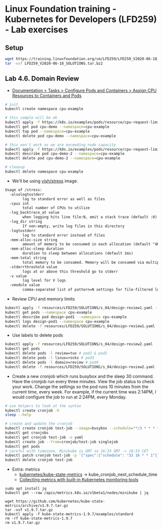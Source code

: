 # Linux Foundation training - Kubernetes for Developers (LFD259) - Lab exercises

## Setup

```bash
wget https://training.linuxfoundation.org/cm/LFD259/LFD259_V2020-06-18_SOLUTIONS.tar.bz2 --user=xxxx --password=xxxx
tar -xvf LFD259_V2020-06-18_SOLUTIONS.tar.bz2
```

## Lab 4.6. Domain Review

- [Documentation > Tasks > Configure Pods and Containers > Assign CPU Resources to Containers and Pods](https://kubernetes.io/docs/tasks/configure-pod-container/assign-cpu-resource/)

```bash
# init
kubectl create namespace cpu-example

# this sample will be ok
kubectl apply -f https://k8s.io/examples/pods/resource/cpu-request-limit.yaml --namespace=cpu-example
kubectl get pod cpu-demo --namespace=cpu-example
kubectl top pod --namespace=cpu-example
kubectl delete pod cpu-demo --namespace=cpu-example

# this won't work as we are exceeding node capacity
kubectl apply -f https://k8s.io/examples/pods/resource/cpu-request-limit-2.yaml --namespace=cpu-example
kubectl describe pod cpu-demo-2 --namespace=cpu-example
kubectl delete pod cpu-demo-2 --namespace=cpu-example

# cleanup
kubectl delete namespace cpu-example
```

- We'll be using [vish/stress](https://hub.docker.com/r/vish/stress/) image.

```txt
Usage of /stress:
  -alsologtostderr
        log to standard error as well as files
  -cpus int
        total number of CPUs to utilize
  -log_backtrace_at value
        when logging hits line file:N, emit a stack trace (default :0)
  -log_dir string
        If non-empty, write log files in this directory
  -logtostderr
        log to standard error instead of files
  -mem-alloc-size string
        amount of memory to be consumed in each allocation (default "4Ki")
  -mem-alloc-sleep duration
        duration to sleep between allocations (default 1ms)
  -mem-total string
        total memory to be consumed. Memory will be consumed via multiple allocations.
  -stderrthreshold value
        logs at or above this threshold go to stderr
  -v value
        log level for V logs
  -vmodule value
        comma-separated list of pattern=N settings for file-filtered logging
```

- Review CPU and memory limits

```bash
kubectl apply -f resources/LFD259/SOLUTIONS/s_04/design-review1.yaml --namespace=cpu-example
kubectl get pods --namespace cpu-example
kubectl describe pod design-pod1 --namespace cpu-example
kubectl logs design-pod1 --namespace cpu-example
kubectl delete -f resources/LFD259/SOLUTIONS/s_04/design-review1.yaml --namespace=cpu-example
```

- Use labels to delete pods

```bash
kubectl apply -f resources/LFD259/SOLUTIONS/s_04/design-review2.yaml
kubectl get pods
kubectl delete pods -l review=tux # pod1 & pod2
kubectl delete pods -l linux=rocks # pod3
kubectl delete pods -l domain=review # pod4
kubectl delete -f resources/LFD259/SOLUTIONS/s_04/design-review2.yaml
```

- Create a new cronjob which runs busybox and the sleep 30 command. Have the cronjob run every three minutes. View the job status to check your work. Change the settings so the pod runs 10 minutes from the current time, every week. For example, if the current time was 2:14PM, I would configure the job to run at 2:24PM, every Monday.

```bash
# use helpers to look at the syntax
kubectl create cronjob -h
sleep --help

# create and update the cronjob
kubectl create cronjob test-job --image=busybox --schedule="*/3 * * * *" -- sleep 30s
kubectl get cronjobs
kubectl get cronjob test-job -o yaml
kubectl create job --from=cronjob/test-job singlejob
kubectl get pods
# careful with timezone, Minikube is GMT so 16:33 GMT -> 18:33 CET
kubectl patch cronjob test-job -p '{"spec":{"schedule": "33 16 * * 1"}}'
kubectl delete cronjob test-job
```

- Extra: metrics
  - [kubernetes/kube-state-metrics](https://github.com/kubernetes/kube-state-metrics) -> kube_cronjob_next_schedule_time
  - [Collecting metrics with built-in Kubernetes monitoring tools](https://www.datadoghq.com/blog/how-to-collect-and-graph-kubernetes-metrics/)

```batch
sudo apt install jq
kubectl get --raw /apis/metrics.k8s.io/v1beta1/nodes/minikube | jq

wget https://github.com/kubernetes/kube-state-metrics/archive/v1.9.7.tar.gz
tar -xvf v1.9.7.tar.gz
kubectl apply -f kube-state-metrics-1.9.7/examples/standard
rm -rf kube-state-metrics-1.9.7
rm v1.9.7.tar.gz
```
